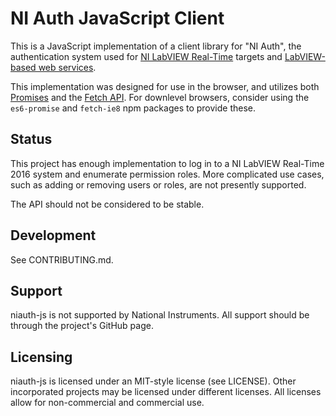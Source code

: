 # NI Auth JavaScript Client

This is a JavaScript implementation of a client library for "NI Auth",
the authentication system used for [NI LabVIEW Real-Time][1] targets and
[LabVIEW-based web services][2].

This implementation was designed for use in the browser, and utilizes
both [Promises][3] and the [Fetch API][4]. For downlevel browsers, consider
using the `es6-promise` and `fetch-ie8` npm packages to provide these.

## Status

This project has enough implementation to log in to a NI LabVIEW Real-Time
2016 system and enumerate permission roles. More complicated use cases,
such as adding or removing users or roles, are not presently supported.

The API should not be considered to be stable.

## Development

See CONTRIBUTING.md.

## Support

niauth-js is not supported by National Instruments. All support should be
through the project's GitHub page.

## Licensing

niauth-js is licensed under an MIT-style license (see LICENSE). Other
incorporated projects may be licensed under different licenses. All licenses
allow for non-commercial and commercial use.

[1]: http://www.ni.com/labview/realtime/
[2]: http://www.ni.com/white-paper/7747/en/
[3]: https://developer.mozilla.org/en-US/docs/Web/JavaScript/Reference/Global_Objects/Promise
[4]: https://developer.mozilla.org/en-US/docs/Web/API/Fetch_API
